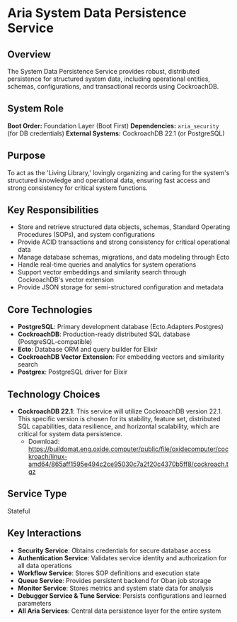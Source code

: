 # Aria System Data Persistence Service

## Overview

The System Data Persistence Service provides robust, distributed persistence for structured system data, including operational entities, schemas, configurations, and transactional records using CockroachDB.

## System Role

**Boot Order:** Foundation Layer (Boot First)
**Dependencies:** `aria_security` (for DB credentials)
**External Systems:** CockroachDB 22.1 (or PostgreSQL)

## Purpose

To act as the 'Living Library,' lovingly organizing and caring for the system's structured knowledge and operational data, ensuring fast access and strong consistency for critical system functions.

## Key Responsibilities

- Store and retrieve structured data objects, schemas, Standard Operating Procedures (SOPs), and system configurations
- Provide ACID transactions and strong consistency for critical operational data
- Manage database schemas, migrations, and data modeling through Ecto
- Handle real-time queries and analytics for system operations
- Support vector embeddings and similarity search through CockroachDB's vector extension
- Provide JSON storage for semi-structured configuration and metadata

## Core Technologies

- **PostgreSQL**: Primary development database (Ecto.Adapters.Postgres)
- **CockroachDB**: Production-ready distributed SQL database (PostgreSQL-compatible)
- **Ecto**: Database ORM and query builder for Elixir
- **CockroachDB Vector Extension**: For embedding vectors and similarity search
- **Postgrex**: PostgreSQL driver for Elixir

## Technology Choices

- **CockroachDB 22.1**: This service will utilize CockroachDB version 22.1. This specific version is chosen for its stability, feature set, distributed SQL capabilities, data resilience, and horizontal scalability, which are critical for system data persistence.
  - Download: <https://buildomat.eng.oxide.computer/public/file/oxidecomputer/cockroach/linux-amd64/865aff1595e494c2ce95030c7a2f20c4370b5ff8/cockroach.tgz>

## Service Type

Stateful

## Key Interactions

- **Security Service**: Obtains credentials for secure database access
- **Authentication Service**: Validates service identity and authorization for all data operations
- **Workflow Service**: Stores SOP definitions and execution state
- **Queue Service**: Provides persistent backend for Oban job storage
- **Monitor Service**: Stores metrics and system state data for analysis
- **Debugger Service & Tune Service**: Persists configurations and learned parameters
- **All Aria Services**: Central data persistence layer for the entire system